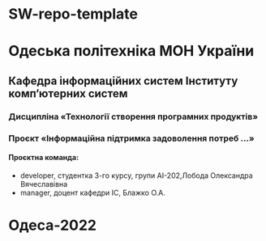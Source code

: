 # SW-repo-template
# Одеська політехніка МОН України
## Кафедра інформаційних систем Інституту комп’ютерних систем 
### Дисципліна «Технології створення програмних продуктів»
### Проєкт «Інформаційна підтримка задоволення потреб ...»
#### Проєктна команда:
- developer, студентка 3-го курсу, групи АІ-202,Лобода Олександра Вячеславівна
- manager, доцент кафедри ІС, Блажко О.А.
# Одеса-2022 
